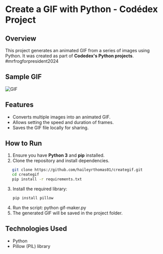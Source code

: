 # Create a GIF with Python - Codédex Project

## Overview  
This project generates an animated GIF from a series of images using Python. It was created as part of **Codedex's Python projects**. #mrfrogforpresident2024

## Sample GIF
![GIF](https://github.com/haileyrthomas01/pythonportfolio/blob/main/web-projects/python-gif/mrfrog.gif)

## Features  
- Converts multiple images into an animated GIF.  
- Allows setting the speed and duration of frames.  
- Saves the GIF file locally for sharing.  

## How to Run  
1. Ensure you have **Python 3** and **pip** installed.
2. Clone the repository and install dependencies.
```bash
   git clone https://github.com/haileyrthomas01/creategif.git
   cd creategif
   pip install -r requirements.txt
```
3. Install the required library:  
   ```sh
   pip install pillow
4. Run the script:
   python gif-maker.py
5. The generated GIF will be saved in the project folder.


## Technologies Used
- Python
- Pillow (PIL) library
